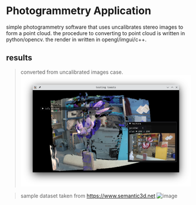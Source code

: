 # Photogrammetry Application 
simple photogrammetry software that uses uncalibrates stereo images to form a point cloud. the procedure to converting to point cloud is written in python/opencv. the render in written in opengl/imgui/c++.  


## results 

> converted from uncalibrated images case. 
![image](Screenshot_20220526_002838.png)


> sample dataset taken from https://www.semantic3d.net
![image](https://lh5.googleusercontent.com/SP9IXJTpeORMywtxrZ7WkyxuekN4d65ogGpE7pgCeirRjWvYGUb015hvObTjzvftPrUk3BLhTn4lR-5zuI1dkSuttfyi1-BcVTNud-SBCZ763OapUU01MYqLfcFMxKqwSMRv1dD7PE3iB_YpKAGB)